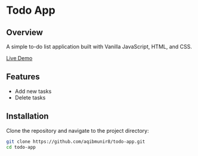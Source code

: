 # Todo App

## Overview
A simple to-do list application built with Vanilla JavaScript, HTML, and CSS.

[Live Demo](https://aqibmunir8.github.io/todo-app/)

## Features
- Add new tasks
- Delete tasks

## Installation
Clone the repository and navigate to the project directory:
```sh
git clone https://github.com/aqibmunir8/todo-app.git
cd todo-app
